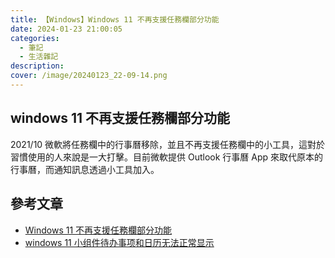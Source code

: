 ```yaml
---
title: 【Windows】Windows 11 不再支援任務欄部分功能
date: 2024-01-23 21:00:05
categories: 
  - 筆記 
  - 生活雜記
description:
cover: /image/20240123_22-09-14.png
---
```


## windows 11 不再支援任務欄部分功能
2021/10 微軟將任務欄中的行事曆移除，並且不再支援任務欄中的小工具，這對於習慣使用的人來說是一大打擊。目前微軟提供 Outlook 行事曆 App 來取代原本的行事曆，而通知訊息透過小工具加入。


## 參考文章
- [Windows 11 不再支援任務欄部分功能](https://zhuanlan.zhihu.com/p/403794908)
- [windows 11 小组件待办事项和日历无法正常显示](https://answers.microsoft.com/zh-hans/insider/forum/all/windows-11/f3fc87b3-c6ce-40ed-acc1-e637b5e67030)